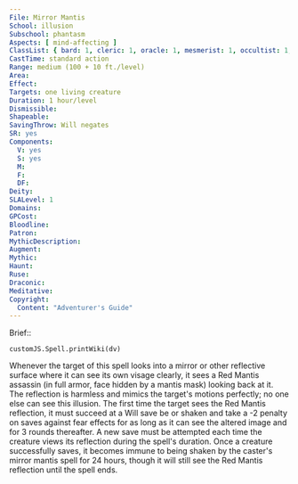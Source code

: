 ```yaml
---
File: Mirror Mantis
School: illusion
Subschool: phantasm
Aspects: [ mind-affecting ]
ClassList: { bard: 1, cleric: 1, oracle: 1, mesmerist: 1, occultist: 1, psychic: 1, sorcerer: 1, wizard: 1 }
CastTime: standard action
Range: medium (100 + 10 ft./level)
Area: 
Effect: 
Targets: one living creature
Duration: 1 hour/level
Dismissible: 
Shapeable: 
SavingThrow: Will negates
SR: yes
Components:
  V: yes
  S: yes
  M: 
  F: 
  DF: 
Deity: 
SLALevel: 1
Domains: 
GPCost: 
Bloodline: 
Patron: 
MythicDescription: 
Augment: 
Mythic: 
Haunt: 
Ruse: 
Draconic: 
Meditative: 
Copyright:
  Content: "Adventurer's Guide"
---
```

Brief:: 

```dataviewjs
customJS.Spell.printWiki(dv)
```

Whenever the target of this spell looks into a mirror or other reflective surface where it can see its own visage clearly, it sees a Red Mantis assassin (in full armor, face hidden by a mantis mask) looking back at it. The reflection is harmless and mimics the target's motions perfectly; no one else can see this illusion. The first time the target sees the Red Mantis reflection, it must succeed at a Will save be or shaken and take a -2 penalty on saves against fear effects for as long as it can see the altered image and for 3 rounds thereafter. A new save must be attempted each time the creature views its reflection during the spell's duration. Once a creature successfully saves, it becomes immune to being shaken by the caster's mirror mantis spell for 24 hours, though it will still see the Red Mantis reflection until the spell ends.
